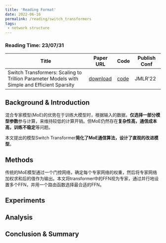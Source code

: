 ```yaml
---
title: 'Reading Format'
date: 2022-06-16
permalink: /reading/switch_transformers
tags:
 - network structure
---
```


### Reading Time: 23/07/31

| Title | Paper URL | Code | Publish Conf |
|---|---|---|---|
| Switch Transformers: Scaling to Trillion Parameter Models with Simple and Efficient Sparsity | [download](https://arxiv.org/abs/2101.03961) | [code](https://github.com/tensorflow/mesh/blob/master/mesh_tensorflow/transformer/moe.py) | JMLR'22 | 


## Background & Introduction

混合专家模型(MoE)的优势在于训练大模型时，根据输入的数据，**仅选择一部分模型参数**参与计算，来维持较低的计算开销。但MoE仍然存在**复杂性高，通信成本高，训练不稳定**等问题。

本文提出的模型Switch Transformer**简化了MoE通信算法，设计了直观的改进模型**。

## Methods

传统的MoE模型通过一个门控网络，确定每个专家网络的权重，然后将专家网络加权求和后的值作为输出。本文将transformer中的FFN视为专家，通过并行地设置多个FFN，并用一个路由函数选择最合适的FFN。

## Experiments

## Analysis

## Conclusion & Summary

